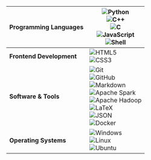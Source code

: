 <div align="center">


| **Programming Languages** | ![Python](https://img.shields.io/badge/Python-3776AB?style=flat-square&logo=Python&logoColor=white) <br> ![C++](https://img.shields.io/badge/C%2B%2B-00599C?style=flat-square&logo=c%2B%2B&logoColor=white) <br> ![C](https://img.shields.io/badge/C-A8B9CC?style=flat-square&logo=C&logoColor=white) <br> ![JavaScript](https://img.shields.io/badge/JavaScript-F7DF1E?style=flat-square&logo=JavaScript&logoColor=white) <br> ![Shell](https://img.shields.io/badge/Shell-FFD500?style=flat-square&logo=Shell&logoColor=white) |
|--------------------------|-------------|
| **Frontend Development** | ![HTML5](https://img.shields.io/badge/HTML-E34F26?style=flat-square&logo=HTML5&logoColor=white) <br> ![CSS3](https://img.shields.io/badge/CSS-1572B6?style=flat-square&logo=CSS3&logoColor=white) |
| **Software & Tools** | ![Git](https://img.shields.io/badge/Git-F05032?style=flat-square&logo=Git&logoColor=white) <br> ![GitHub](https://img.shields.io/badge/GitHub-181717?style=flat-square&logo=GitHub&logoColor=white) <br> ![Markdown](https://img.shields.io/badge/Markdown-000000?style=flat-square&logo=Markdown&logoColor=white) <br> ![Apache Spark](https://img.shields.io/badge/Apache%20Spark-FDEE21?style=flat-square&logo=apachespark&logoColor=black) <br> ![Apache Hadoop](https://img.shields.io/badge/Apache%20Hadoop-66CCFF?style=flat-square&logo=apachehadoop&logoColor=black) <br> ![LaTeX](https://img.shields.io/badge/LaTeX-008080?style=flat-square&logo=LaTeX&logoColor=white) <br> ![JSON](https://img.shields.io/badge/JSON-000000?style=flat-square&logo=JSON&logoColor=white) <br> ![Docker](https://img.shields.io/badge/docker-%230db7ed.svg?style=flat-square&logo=docker&logoColor=white) |
| **Operating Systems** | ![Windows](https://img.shields.io/badge/Windows-0078D6?style=flat-square&logo=Windows&logoColor=white) <br> ![Linux](https://img.shields.io/badge/Linux-FCC624?style=flat-square&logo=linux&logoColor=black) <br> ![Ubuntu](https://img.shields.io/badge/Ubuntu-E95420?style=flat-square&logo=Ubuntu&logoColor=white) |

</div>
